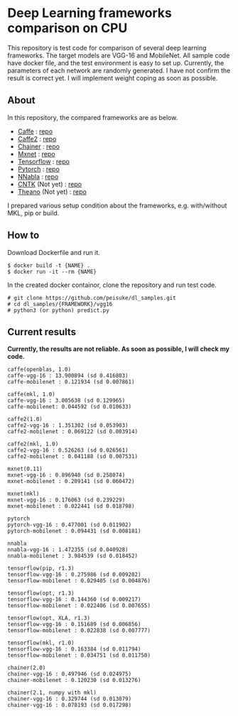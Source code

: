 # Deep Learning frameworks comparison on CPU

This repository is test code for comparison of several deep learning frameworks. 
The target models are VGG-16 and MobileNet. All sample code have docker file, and
the test environment is easy to set up. Currently, the parameters of each network 
are randomly generated. I have not confirm the result is correct yet. 
I will implement weight coping as soon as possible.

## About

In this repository, the compared frameworks are as below.
- [Caffe](http://caffe.berkeleyvision.org/) : [repo](https://github.com/BVLC/caffe)
- [Caffe2](https://caffe2.ai/) : [repo](https://github.com/caffe2/caffe2)
- [Chainer](https://chainer.org/) : [repo](https://github.com/chainer/chainer)
- [Mxnet](https://mxnet.incubator.apache.org/) : [repo](https://github.com/apache/incubator-mxnet)
- [Tensorflow](https://www.tensorflow.org/) : [repo](https://github.com/tensorflow/tensorflow)
- [Pytorch](http://pytorch.org/) : [repo](https://github.com/pytorch/pytorch)
- [NNabla](https://nnabla.org/) : [repo](https://github.com/sony/nnabla)
- [CNTK](https://www.microsoft.com/en-us/cognitive-toolkit/) (Not yet) : [repo](https://github.com/Microsoft/CNTK/)
- [Theano](http://deeplearning.net/software/theano/) (Not yet) : [repo](https://github.com/Theano/Theano)

I prepared various setup condition about the frameworks, 
e.g. with/without MKL, pip or build.

## How to

Download Dockerfile and run it.

```
$ docker build -t {NAME} .
$ docker run -it --rm {NAME}
```

In the created docker containor, clone the repository and run test code.

```
# git clone https://github.com/peisuke/dl_samples.git
# cd dl_samples/{FRAMEWORK}/vgg16
# python3 (or python) predict.py
```

## Current results

__Currently, the results are not reliable. As soon as possible, I will check my code.__

```
caffe(openblas, 1.0)
caffe-vgg-16 : 13.900894 (sd 0.416803)
caffe-mobilenet : 0.121934 (sd 0.007861)

caffe(mkl, 1.0)
caffe-vgg-16 : 3.005638 (sd 0.129965)
caffe-mobilenet: 0.044592 (sd 0.010633)

caffe2(1.0)
caffe2-vgg-16 : 1.351302 (sd 0.053903)
caffe2-mobilenet : 0.069122 (sd 0.003914)

caffe2(mkl, 1.0)
caffe2-vgg-16 : 0.526263 (sd 0.026561)
caffe2-mobilenet : 0.041188 (sd 0.007531)

mxnet(0.11)
mxnet-vgg-16 : 0.896940 (sd 0.258074)
mxnet-mobilenet : 0.209141 (sd 0.060472)

mxnet(mkl)
mxnet-vgg-16 : 0.176063 (sd 0.239229)
mxnet-mobilenet : 0.022441 (sd 0.018798)

pytorch
pytorch-vgg-16 : 0.477001 (sd 0.011902)
pytorch-mobilenet : 0.094431 (sd 0.008181)

nnabla
nnabla-vgg-16 : 1.472355 (sd 0.040928)
nnabla-mobilenet : 3.984539 (sd 0.018452)

tensorflow(pip, r1.3)
tensorflow-vgg-16 : 0.275986 (sd 0.009202)
tensorflow-mobilenet : 0.029405 (sd 0.004876)

tensorflow(opt, r1.3)
tensorflow-vgg-16 : 0.144360 (sd 0.009217)
tensorflow-mobilenet : 0.022406 (sd 0.007655)

tensorflow(opt, XLA, r1.3)
tensorflow-vgg-16 : 0.151689 (sd 0.006856)
tensorflow-mobilenet : 0.022838 (sd 0.007777)

tensorflow(mkl, r1.0)
tensorflow-vgg-16 : 0.163384 (sd 0.011794)
tensorflow-mobilenet : 0.034751 (sd 0.011750)

chainer(2.0)
chainer-vgg-16 : 0.497946 (sd 0.024975)
chainer-mobilenet : 0.120230 (sd 0.013276)

chainer(2.1, numpy with mkl)
chainer-vgg-16 : 0.329744 (sd 0.013079)
chainer-vgg-16 : 0.078193 (sd 0.017298)
```
